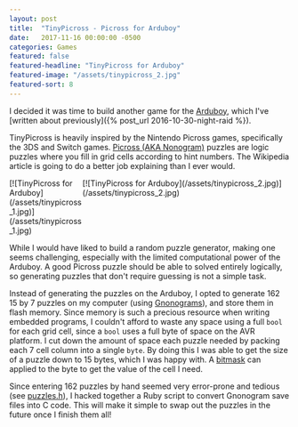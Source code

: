 ```yaml
---
layout: post
title:  "TinyPicross - Picross for Arduboy"
date:   2017-11-16 00:00:00 -0500
categories: Games
featured: false
featured-headline: "TinyPicross for Arduboy"
featured-image: "/assets/tinypicross_2.jpg"
featured-sort: 8
---
```


I decided it was time to build another game for the [Arduboy](http://www.arduboy.com), which I've [written about previously]({% post_url 2016-10-30-night-raid %}).

TinyPicross is heavily inspired by the Nintendo Picross games, specifically the 3DS and Switch games. [Picross (AKA Nonogram)](https://en.wikipedia.org/wiki/Nonogram) puzzles are logic puzzles where you fill in grid cells according to hint numbers. The Wikipedia article is going to do a better job explaining than I ever would.

<div class='image-container' style='width:25.8%;display:inline-block;'>
[![TinyPicross for Arduboy](/assets/tinypicross_1.jpg)](/assets/tinypicross_1.jpg)
</div>
<div class='image-container' style='width:73.9%;display:inline-block;float:right;'>
[![TinyPicross for Arduboy](/assets/tinypicross_2.jpg)](/assets/tinypicross_2.jpg)
</div>

While I would have liked to build a random puzzle generator, making one seems challenging, especially with the limited computational power of the Arduboy. A good Picross puzzle should be able to solved entirely logically, so generating puzzles that don't require guessing is not a simple task.

Instead of generating the puzzles on the Arduboy, I opted to generate 162 15 by 7 puzzles on my computer (using [Gnonograms](https://github.com/jeremypw/gnonograms)), and store them in flash memory. Since memory is such a precious resource when writing embedded programs, I couldn't afford to waste any space using a full `bool` for each grid cell, since a `bool` uses a full byte of space on the AVR platform. I cut down the amount of space each puzzle needed by packing each 7 cell column into a single `byte`. By doing this I was able to get the size of a puzzle down to 15 bytes, which I was happy with. A [bitmask](https://en.wikipedia.org/wiki/Mask_(computing)) can applied to the byte to get the value of the cell I need.

Since entering 162 puzzles by hand seemed very error-prone and tedious (see [puzzles.h](https://github.com/epbarger/tinypicross/blob/master/puzzles.h)), I hacked together a Ruby script to convert Gnonogram save files into C code. This will make it simple to swap out the puzzles in the future once I finish them all!
